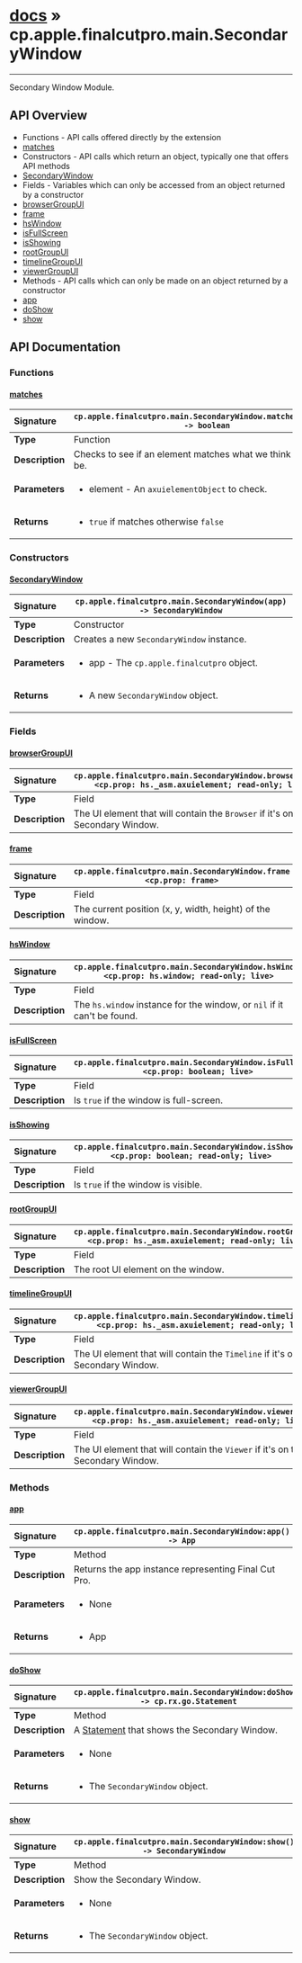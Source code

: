 # [docs](index.md) » cp.apple.finalcutpro.main.SecondaryWindow
---

Secondary Window Module.

## API Overview
* Functions - API calls offered directly by the extension
 * [matches](#matches)
* Constructors - API calls which return an object, typically one that offers API methods
 * [SecondaryWindow](#secondarywindow)
* Fields - Variables which can only be accessed from an object returned by a constructor
 * [browserGroupUI](#browsergroupui)
 * [frame](#frame)
 * [hsWindow](#hswindow)
 * [isFullScreen](#isfullscreen)
 * [isShowing](#isshowing)
 * [rootGroupUI](#rootgroupui)
 * [timelineGroupUI](#timelinegroupui)
 * [viewerGroupUI](#viewergroupui)
* Methods - API calls which can only be made on an object returned by a constructor
 * [app](#app)
 * [doShow](#doshow)
 * [show](#show)

## API Documentation

### Functions

#### [matches](#matches)
| <span style="float: left;">**Signature**</span> | <span style="float: left;">`cp.apple.finalcutpro.main.SecondaryWindow.matches(element) -> boolean` </span>                                                          |
| -----------------------------------------------------|---------------------------------------------------------------------------------------------------------|
| **Type**                                             | Function |
| **Description**                                      | Checks to see if an element matches what we think it should be. |
| **Parameters**                                       | <ul><li>element - An <code>axuielementObject</code> to check.</li></ul> |
| **Returns**                                          | <ul><li><code>true</code> if matches otherwise <code>false</code></li></ul> |

### Constructors

#### [SecondaryWindow](#secondarywindow)
| <span style="float: left;">**Signature**</span> | <span style="float: left;">`cp.apple.finalcutpro.main.SecondaryWindow(app) -> SecondaryWindow` </span>                                                          |
| -----------------------------------------------------|---------------------------------------------------------------------------------------------------------|
| **Type**                                             | Constructor |
| **Description**                                      | Creates a new `SecondaryWindow` instance. |
| **Parameters**                                       | <ul><li>app - The <code>cp.apple.finalcutpro</code> object.</li></ul> |
| **Returns**                                          | <ul><li>A new <code>SecondaryWindow</code> object.</li></ul> |

### Fields

#### [browserGroupUI](#browsergroupui)
| <span style="float: left;">**Signature**</span> | <span style="float: left;">`cp.apple.finalcutpro.main.SecondaryWindow.browserGroupUI <cp.prop: hs._asm.axuielement; read-only; live>` </span>                                                          |
| -----------------------------------------------------|---------------------------------------------------------------------------------------------------------|
| **Type**                                             | Field |
| **Description**                                      | The UI element that will contain the `Browser` if it's on the Secondary Window. |

#### [frame](#frame)
| <span style="float: left;">**Signature**</span> | <span style="float: left;">`cp.apple.finalcutpro.main.SecondaryWindow.frame <cp.prop: frame>` </span>                                                          |
| -----------------------------------------------------|---------------------------------------------------------------------------------------------------------|
| **Type**                                             | Field |
| **Description**                                      | The current position (x, y, width, height) of the window. |

#### [hsWindow](#hswindow)
| <span style="float: left;">**Signature**</span> | <span style="float: left;">`cp.apple.finalcutpro.main.SecondaryWindow.hsWindow <cp.prop: hs.window; read-only; live>` </span>                                                          |
| -----------------------------------------------------|---------------------------------------------------------------------------------------------------------|
| **Type**                                             | Field |
| **Description**                                      | The `hs.window` instance for the window, or `nil` if it can't be found. |

#### [isFullScreen](#isfullscreen)
| <span style="float: left;">**Signature**</span> | <span style="float: left;">`cp.apple.finalcutpro.main.SecondaryWindow.isFullScreen <cp.prop: boolean; live>` </span>                                                          |
| -----------------------------------------------------|---------------------------------------------------------------------------------------------------------|
| **Type**                                             | Field |
| **Description**                                      | Is `true` if the window is full-screen. |

#### [isShowing](#isshowing)
| <span style="float: left;">**Signature**</span> | <span style="float: left;">`cp.apple.finalcutpro.main.SecondaryWindow.isShowing <cp.prop: boolean; read-only; live>` </span>                                                          |
| -----------------------------------------------------|---------------------------------------------------------------------------------------------------------|
| **Type**                                             | Field |
| **Description**                                      | Is `true` if the window is visible. |

#### [rootGroupUI](#rootgroupui)
| <span style="float: left;">**Signature**</span> | <span style="float: left;">`cp.apple.finalcutpro.main.SecondaryWindow.rootGroupUI <cp.prop: hs._asm.axuielement; read-only; live>` </span>                                                          |
| -----------------------------------------------------|---------------------------------------------------------------------------------------------------------|
| **Type**                                             | Field |
| **Description**                                      | The root UI element on the window. |

#### [timelineGroupUI](#timelinegroupui)
| <span style="float: left;">**Signature**</span> | <span style="float: left;">`cp.apple.finalcutpro.main.SecondaryWindow.timelineGroupUI <cp.prop: hs._asm.axuielement; read-only; live>` </span>                                                          |
| -----------------------------------------------------|---------------------------------------------------------------------------------------------------------|
| **Type**                                             | Field |
| **Description**                                      | The UI element that will contain the `Timeline` if it's on the Secondary Window. |

#### [viewerGroupUI](#viewergroupui)
| <span style="float: left;">**Signature**</span> | <span style="float: left;">`cp.apple.finalcutpro.main.SecondaryWindow.viewerGroupUI <cp.prop: hs._asm.axuielement; read-only; live>` </span>                                                          |
| -----------------------------------------------------|---------------------------------------------------------------------------------------------------------|
| **Type**                                             | Field |
| **Description**                                      | The UI element that will contain the `Viewer` if it's on the Secondary Window. |

### Methods

#### [app](#app)
| <span style="float: left;">**Signature**</span> | <span style="float: left;">`cp.apple.finalcutpro.main.SecondaryWindow:app() -> App` </span>                                                          |
| -----------------------------------------------------|---------------------------------------------------------------------------------------------------------|
| **Type**                                             | Method |
| **Description**                                      | Returns the app instance representing Final Cut Pro. |
| **Parameters**                                       | <ul><li>None</li></ul> |
| **Returns**                                          | <ul><li>App</li></ul> |

#### [doShow](#doshow)
| <span style="float: left;">**Signature**</span> | <span style="float: left;">`cp.apple.finalcutpro.main.SecondaryWindow:doShow() -> cp.rx.go.Statement` </span>                                                          |
| -----------------------------------------------------|---------------------------------------------------------------------------------------------------------|
| **Type**                                             | Method |
| **Description**                                      | A [Statement](cp.rx.go.Statement) that shows the Secondary Window. |
| **Parameters**                                       | <ul><li>None</li></ul> |
| **Returns**                                          | <ul><li>The <code>SecondaryWindow</code> object.</li></ul> |

#### [show](#show)
| <span style="float: left;">**Signature**</span> | <span style="float: left;">`cp.apple.finalcutpro.main.SecondaryWindow:show() -> SecondaryWindow` </span>                                                          |
| -----------------------------------------------------|---------------------------------------------------------------------------------------------------------|
| **Type**                                             | Method |
| **Description**                                      | Show the Secondary Window. |
| **Parameters**                                       | <ul><li>None</li></ul> |
| **Returns**                                          | <ul><li>The <code>SecondaryWindow</code> object.</li></ul> |

